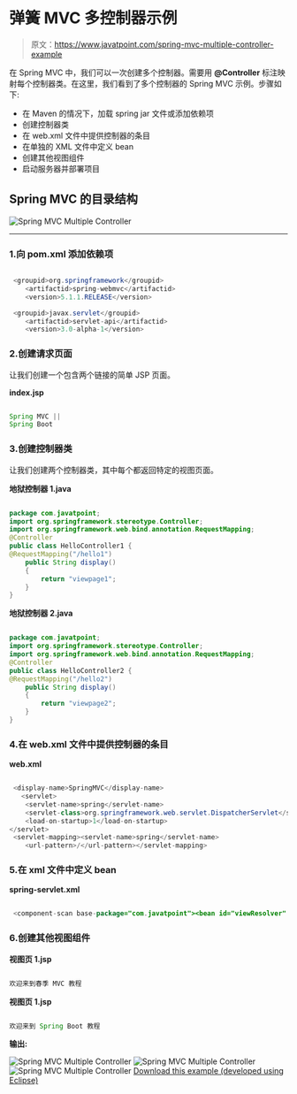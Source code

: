 # 弹簧 MVC 多控制器示例

> 原文：<https://www.javatpoint.com/spring-mvc-multiple-controller-example>

在 Spring MVC 中，我们可以一次创建多个控制器。需要用 **@Controller** 标注映射每个控制器类。在这里，我们看到了多个控制器的 Spring MVC 示例。步骤如下:

*   在 Maven 的情况下，加载 spring jar 文件或添加依赖项
*   创建控制器类
*   在 web.xml 文件中提供控制器的条目
*   在单独的 XML 文件中定义 bean
*   创建其他视图组件
*   启动服务器并部署项目

## Spring MVC 的目录结构

![Spring MVC Multiple Controller](../img/506dc5e9301bbdf08de4e6d4cc776fde.png)

* * *

### 1.向 pom.xml 添加依赖项

```java

 <groupid>org.springframework</groupid>
    <artifactid>spring-webmvc</artifactid>
    <version>5.1.1.RELEASE</version> 

 <groupid>javax.servlet</groupid>  
    <artifactid>servlet-api</artifactid>  
    <version>3.0-alpha-1</version> 

```

### 2.创建请求页面

让我们创建一个包含两个链接的简单 JSP 页面。

**index.jsp**

```java

Spring MVC ||
Spring Boot

```

### 3.创建控制器类

让我们创建两个控制器类，其中每个都返回特定的视图页面。

**地狱控制器 1.java**

```java

package com.javatpoint;
import org.springframework.stereotype.Controller;
import org.springframework.web.bind.annotation.RequestMapping;
@Controller
public class HelloController1 {
@RequestMapping("/hello1")
	public String display()
	{
		return "viewpage1";
	}	
}

```

**地狱控制器 2.java**

```java

package com.javatpoint;
import org.springframework.stereotype.Controller;
import org.springframework.web.bind.annotation.RequestMapping;
@Controller
public class HelloController2 {
@RequestMapping("/hello2")
	public String display()
	{
		return "viewpage2";
	}	
}

```

### 4.在 web.xml 文件中提供控制器的条目

**web.xml**

```java

 <display-name>SpringMVC</display-name>
   <servlet>  
    <servlet-name>spring</servlet-name>  
    <servlet-class>org.springframework.web.servlet.DispatcherServlet</servlet-class>  
    <load-on-startup>1</load-on-startup>    
</servlet>  
 <servlet-mapping><servlet-name>spring</servlet-name>  
    <url-pattern>/</url-pattern></servlet-mapping> 

```

### 5.在 xml 文件中定义 bean

**spring-servlet.xml**

```java

 <component-scan base-package="com.javatpoint"><bean id="viewResolver" class="org.springframework.web.servlet.view.InternalResourceViewResolver"></bean></component-scan> 

```

### 6.创建其他视图组件

**视图页 1.jsp**

```java

欢迎来到春季 MVC 教程

```

**视图页 1.jsp**

```java

欢迎来到 Spring Boot 教程

```

**输出:**

![Spring MVC Multiple Controller](../img/b6a2c58b305bc2254cd2c6a3869ed9f7.png)
![Spring MVC Multiple Controller](../img/ccb6c7dbbcd011732462008a25b755b4.png)
![Spring MVC Multiple Controller](../img/af1ceafe7a73d00e45d239c7c63e5e4f.png)
[Download this example (developed using Eclipse)](https://static.javatpoint.com/sppages/download/SpringMVCMultipleController.zip)